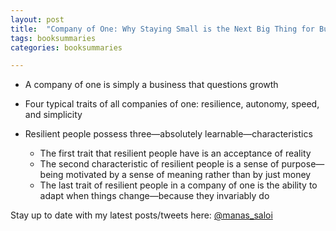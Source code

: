 ```yaml
---
layout: post
title:  "Company of One: Why Staying Small is the Next Big Thing for Business - Paul Jarvis"
tags: booksummaries
categories: booksummaries

---
```


- A company of one is simply a business that questions growth

- Four typical traits of all companies of one: resilience, autonomy, speed, and simplicity

- Resilient people possess three—absolutely learnable—characteristics
  - The first trait that resilient people have is an acceptance of reality
  - The second characteristic of resilient people is a sense of purpose—being motivated by a sense of meaning rather than by just money
  - The last trait of resilient people in a company of one is the ability to adapt when things change—because they invariably do

Stay up to date with my latest posts/tweets here: [@manas_saloi](http://twitter.com/manas_saloi)
